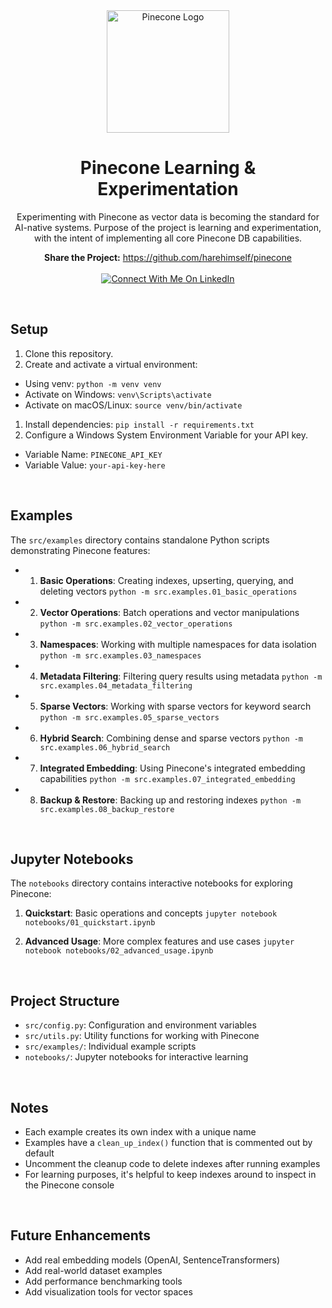 <div align="center">
<a href="https://pinecone.io" target="_blank" title="Pinecone Vector Database"><img width="196px" alt="Pinecone Logo" src="https://raw.githubusercontent.com/harehimself/pinecone/refs/heads/main/pinecone-logo.png"></a>

<a name="readme-top"></a>

Pinecone Learning & Experimentation
==================

Experimenting with Pinecone as vector data is becoming the standard for AI-native systems. Purpose of the project is learning and experimentation, with the intent of implementing all core Pinecone DB capabilities.


**Share the Project:** https://github.com/harehimself/pinecone
<br><br>
[![Connect With Me On LinkedIn](https://img.shields.io/badge/Connect%20With%20Me%20On%20LinkedIn-blue)](https://www.linkedin.com/in/mike-hare)

</div>  

<br>

## Setup

1. Clone this repository.
2. Create and activate a virtual environment:
- Using venv: `python -m venv venv`
- Activate on Windows: `venv\Scripts\activate`
- Activate on macOS/Linux: `source venv/bin/activate`
1. Install dependencies: `pip install -r requirements.txt`
2. Configure a Windows System Environment Variable for your API key.
- Variable Name: `PINECONE_API_KEY`
- Variable Value: `your-api-key-here`

<br>

## Examples

The `src/examples` directory contains standalone Python scripts demonstrating Pinecone features:

- 1. **Basic Operations**: Creating indexes, upserting, querying, and deleting vectors
`python -m src.examples.01_basic_operations`

- 2. **Vector Operations**: Batch operations and vector manipulations
`python -m src.examples.02_vector_operations`

- 3. **Namespaces**: Working with multiple namespaces for data isolation
`python -m src.examples.03_namespaces`

- 4. **Metadata Filtering**: Filtering query results using metadata
`python -m src.examples.04_metadata_filtering`

- 5. **Sparse Vectors**: Working with sparse vectors for keyword search
`python -m src.examples.05_sparse_vectors`

- 6. **Hybrid Search**: Combining dense and sparse vectors
`python -m src.examples.06_hybrid_search`

- 7. **Integrated Embedding**: Using Pinecone's integrated embedding capabilities
`python -m src.examples.07_integrated_embedding`

- 8. **Backup & Restore**: Backing up and restoring indexes
`python -m src.examples.08_backup_restore`

<br>


## Jupyter Notebooks

The `notebooks` directory contains interactive notebooks for exploring Pinecone:

1. **Quickstart**: Basic operations and concepts
`jupyter notebook notebooks/01_quickstart.ipynb`

2. **Advanced Usage**: More complex features and use cases
`jupyter notebook notebooks/02_advanced_usage.ipynb`

<br>


## Project Structure

- `src/config.py`: Configuration and environment variables
- `src/utils.py`: Utility functions for working with Pinecone
- `src/examples/`: Individual example scripts
- `notebooks/`: Jupyter notebooks for interactive learning

<br>


## Notes

- Each example creates its own index with a unique name
- Examples have a `clean_up_index()` function that is commented out by default
- Uncomment the cleanup code to delete indexes after running examples
- For learning purposes, it's helpful to keep indexes around to inspect in the Pinecone console

<br>


## Future Enhancements

- Add real embedding models (OpenAI, SentenceTransformers)
- Add real-world dataset examples
- Add performance benchmarking tools
- Add visualization tools for vector spaces
